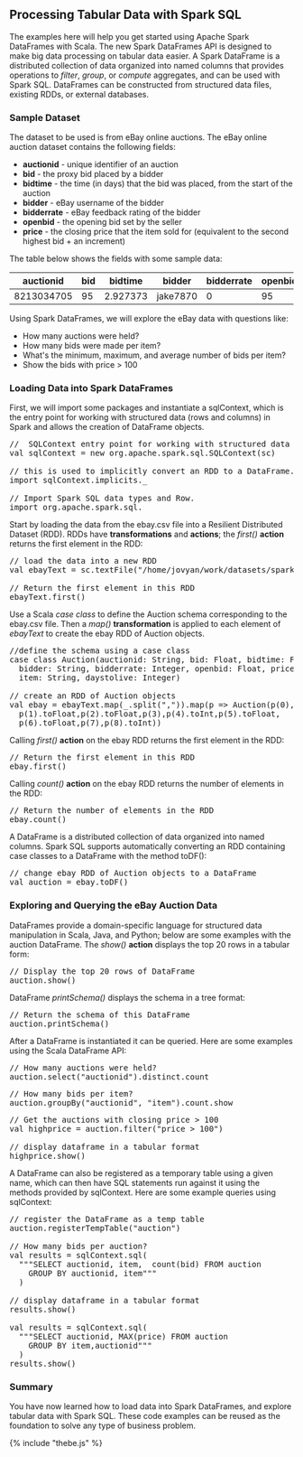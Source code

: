 ## Processing Tabular Data with Spark SQL
The examples here will help you get started using Apache Spark DataFrames with Scala. The new Spark DataFrames API is designed to make big data processing on tabular data easier. A Spark DataFrame is a distributed collection of data organized into named columns that provides operations to _filter_, _group_, or _compute_ aggregates, and can be used with Spark SQL. DataFrames can be constructed from structured data files, existing RDDs, or external databases.

### Sample Dataset
The dataset to be used is from eBay online auctions. The eBay online auction dataset contains the following fields:
- **auctionid** - unique identifier of an auction
- **bid** - the proxy bid placed by a bidder
- **bidtime** - the time (in days) that the bid was placed, from the start of the auction
- **bidder** - eBay username of the bidder
- **bidderrate** - eBay feedback rating of the bidder
- **openbid** - the opening bid set by the seller
- **price** - the closing price that the item sold for (equivalent to the second highest bid + an increment)

The table below shows the fields with some sample data:

auctionid  | bid | bidtime  | bidder   | bidderrate | openbid | price | item | daystolive
---------- | --- | -------- | -------- | ---------- | ------- | ----- | ---- | ----------
8213034705 | 95  | 2.927373 | jake7870 | 0          | 95      | 117.5 | xbox | 3

Using Spark DataFrames, we will explore the eBay data with questions like:
- How many auctions were held?
- How many bids were made per item?
- What's the minimum, maximum, and average number of bids per item?
- Show the bids with price > 100

### Loading Data into Spark DataFrames
First, we will import some packages and instantiate a sqlContext, which is the entry point for working with structured data (rows and columns) in Spark and allows the creation of DataFrame objects.
<pre data-code-language="scala" data-executable="true" data-type="programlisting">
//  SQLContext entry point for working with structured data
val sqlContext = new org.apache.spark.sql.SQLContext(sc)

// this is used to implicitly convert an RDD to a DataFrame.
import sqlContext.implicits._

// Import Spark SQL data types and Row.
import org.apache.spark.sql._
</pre>

Start by loading the data from the ebay.csv file into a Resilient Distributed Dataset (RDD). RDDs have **transformations** and **actions**; the _first()_ **action** returns the first element in the RDD:
<pre data-code-language="scala" data-executable="true" data-type="programlisting">
// load the data into a new RDD
val ebayText = sc.textFile("/home/jovyan/work/datasets/spark-ebook/ebay.csv")

// Return the first element in this RDD
ebayText.first()
</pre>

Use a Scala _case class_ to define the Auction schema corresponding to the ebay.csv file. Then a _map()_ **transformation** is applied to each element of _ebayText_ to create the ebay RDD of Auction objects.
<pre data-code-language="scala" data-executable="true" data-type="programlisting">
//define the schema using a case class
case class Auction(auctionid: String, bid: Float, bidtime: Float,
  bidder: String, bidderrate: Integer, openbid: Float, price: Float,
  item: String, daystolive: Integer)

// create an RDD of Auction objects
val ebay = ebayText.map(&#95;.split(",")).map(p => Auction(p(0),
  p(1).toFloat,p(2).toFloat,p(3),p(4).toInt,p(5).toFloat,
  p(6).toFloat,p(7),p(8).toInt))
</pre>

Calling _first()_ **action** on the ebay RDD returns the first element in the RDD:
<pre data-code-language="scala" data-executable="true" data-type="programlisting">
// Return the first element in this RDD
ebay.first()
</pre>

Calling _count()_ **action** on the ebay RDD returns the number of elements in the RDD:
<pre data-code-language="scala" data-executable="true" data-type="programlisting">
// Return the number of elements in the RDD
ebay.count()
</pre>

A DataFrame is a distributed collection of data organized into named columns. Spark SQL supports automatically converting an RDD containing case classes to a DataFrame with the method toDF():
<pre data-code-language="scala" data-executable="true" data-type="programlisting">
// change ebay RDD of Auction objects to a DataFrame
val auction = ebay.toDF()
</pre>

### Exploring and Querying the eBay Auction Data
DataFrames provide a domain-specific language for structured data manipulation in Scala, Java, and Python; below are some examples with the auction DataFrame. The _show()_ **action** displays the top 20 rows in a tabular form:
<pre data-code-language="scala" data-executable="true" data-type="programlisting">
// Display the top 20 rows of DataFrame
auction.show()
</pre>

DataFrame _printSchema()_ displays the schema in a tree format:
<pre data-code-language="scala" data-executable="true" data-type="programlisting">
// Return the schema of this DataFrame
auction.printSchema()
</pre>

After a DataFrame is instantiated it can be queried. Here are some examples using the Scala DataFrame API:
<pre data-code-language="scala" data-executable="true" data-type="programlisting">
// How many auctions were held?
auction.select("auctionid").distinct.count
</pre>

<pre data-code-language="scala" data-executable="true" data-type="programlisting">
// How many bids per item?
auction.groupBy("auctionid", "item").count.show
</pre>
<!--
<pre data-code-language="scala" data-executable="true" data-type="programlisting">
// What's the min number of bids per item?
// what's the average? what's the max?
auction.groupBy("item", "auctionid").count.agg(min("count"), avg("count"), max("count")).show
</pre>
-->
<pre data-code-language="scala" data-executable="true" data-type="programlisting">
// Get the auctions with closing price > 100
val highprice = auction.filter("price > 100")

// display dataframe in a tabular format
highprice.show()
</pre>

A DataFrame can also be registered as a temporary table using a given name, which can then have SQL statements run against it using the methods provided by sqlContext. Here are some example queries using sqlContext:
<pre data-code-language="scala" data-executable="true" data-type="programlisting">
// register the DataFrame as a temp table
auction.registerTempTable("auction")

// How many bids per auction?
val results = sqlContext.sql(
  """SELECT auctionid, item,  count(bid) FROM auction
    GROUP BY auctionid, item"""
  )

// display dataframe in a tabular format
results.show()

val results = sqlContext.sql(
  """SELECT auctionid, MAX(price) FROM auction
    GROUP BY item,auctionid"""
  )
results.show()
</pre>

### Summary
You have now learned how to load data into Spark DataFrames, and explore tabular data with Spark SQL. These code examples can be reused as the foundation to solve any type of business problem.

{% include "thebe.js" %}
